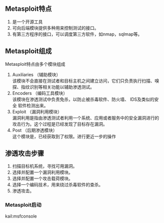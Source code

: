 ## Metasploit特点
1. 是一个开源工具
2. 可向后端模块提供多种用来控制测试的接口。
3. 有第三方程序的接口，可以调度第三方软件，如nmap，sqlmap等。

## Metasploit组成
Metasploit特点由多个模块组成
1. Auxiliaries （辅助模块）  
该模块不会直接在测试者和目标主机之间建立访问，它们只负责执行扫描、嗅 探、指纹识别等相关功能以辅助渗透测试。
2. Encoders （编码工具模块）  
该模块在渗透测试中负责免杀，以防止被杀毒软件、防火墙、 IDS及类似的安全 软件检测出来。
3. Exploit （漏洞利用模块）  
漏洞利用是指由渗透测试者利用一个系统、应用或者服务中的安全漏洞进行的攻击行为。这个过程是已经发现了目标存在漏洞。
4. Post （后期渗透模块）  
这个模块是，已经获取到了权限。进行更近一步的操作


## 渗透攻击步骤
1. 扫描目标机系统，寻找可用漏洞。
2. 选择并配置一个漏洞利用模块。
3. 选择并配置一个攻击载荷模块。
4. 选择一个编码技术，用来绕过杀毒软件的查杀。 
5. 渗透攻击。


### Metasploit启动
kail:msfconsole


```{.python .input}

```
